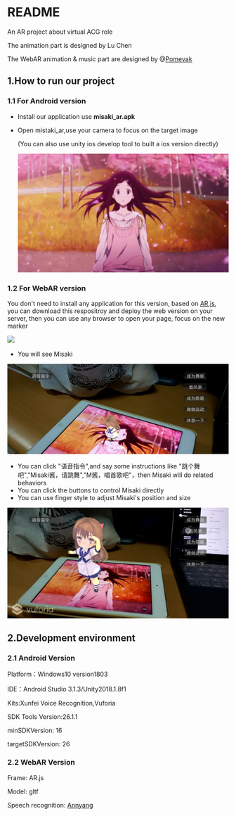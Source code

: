 # README

An AR project about virtual ACG role

The animation part is designed by Lu Chen

The WebAR animation & music part are designed by @[Pomevak](https://github.com/Pomevak)



## 1.How to run our project

### 1.1 For Android version

- Install our application use **misaki_ar.apk**

- Open mistaki_ar,use your camera to focus on the target image

  (You can also use unity ios develop tool to built a ios version directly)

  ![](https://github.com/Dinghow/Misaki_AR/raw/master/img/1.jpg)

### 1.2 For WebAR version

You don't need to install any application for this version, based on [AR.js](https://github.com/jeromeetienne/AR.js), you can download this 	respositroy and deploy the web version on your server, then you can use any browser to open your page, focus on the new marker

![](https://jeromeetienne.github.io/AR.js/data/images/HIRO.jpg)



- You will see Misaki

![](https://github.com/Dinghow/Misaki_AR/raw/master/img/2.png)

- You can click "语音指令",and say some instructions like "跳个舞吧","Misaki酱，请跳舞","M酱，唱首歌吧"，then Misaki will do related behaviors
- You can click the buttons to control Misaki directly
- You can use finger style to adjust Misaki's position and size

![](https://github.com/Dinghow/Misaki_AR/raw/master/img/3.png)

## 2.Development environment

### 2.1 Android Version

Platform：Windows10 version1803

IDE：Android Studio 3.1.3/Unity2018.1.8f1

Kits:Xunfei Voice Recognition,Vuforia

SDK Tools Version:26.1.1

minSDKVersion: 16

targetSDKVersion: 26



### 2.2 WebAR Version

Frame: AR.js

Model: gltf

Speech recognition: [Annyang](https://github.com/TalAter/annyang)